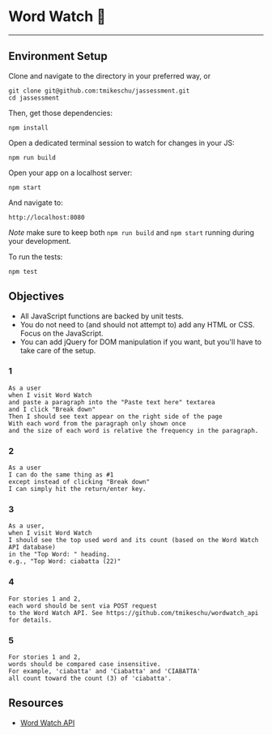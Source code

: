 # Word Watch 👀

---

## Environment Setup

Clone and navigate to the directory in your preferred way, or

```shell
git clone git@github.com:tmikeschu/jassessment.git
cd jassessment
```

Then, get those dependencies:

```shell
npm install
```

Open a dedicated terminal session to watch for changes in your JS:

```shell
npm run build
```

Open your app on a localhost server:

```shell
npm start
```

And navigate to:

```
http://localhost:8080
```

*Note* make sure to keep both `npm run build` and `npm start` running during your development.

To run the tests:

```shell
npm test
```

## Objectives

* All JavaScript functions are backed by unit tests.
* You do not need to (and should not attempt to) add any HTML or CSS. Focus on the JavaScript.
* You can add jQuery for DOM manipulation if you want, but you'll have to take care of the setup.

### 1

```
As a user  
when I visit Word Watch  
and paste a paragraph into the "Paste text here" textarea  
and I click "Break down"  
Then I should see text appear on the right side of the page  
With each word from the paragraph only shown once  
and the size of each word is relative the frequency in the paragraph.  
```

### 2

```
As a user  
I can do the same thing as #1  
except instead of clicking "Break down"  
I can simply hit the return/enter key.  
```

### 3

```
As a user,  
when I visit Word Watch  
I should see the top used word and its count (based on the Word Watch API database)  
in the "Top Word: " heading.  
e.g., "Top Word: ciabatta (22)"  
```

### 4

```
For stories 1 and 2,  
each word should be sent via POST request  
to the Word Watch API. See https://github.com/tmikeschu/wordwatch_api for details.
```

### 5

```
For stories 1 and 2,  
words should be compared case insensitive.  
For example, 'ciabatta' and 'Ciabatta' and 'CIABATTA' 
all count toward the count (3) of 'ciabatta'.  
```

## Resources

* [Word Watch API](https://github.com/tmikeschu/wordwatch_api)

